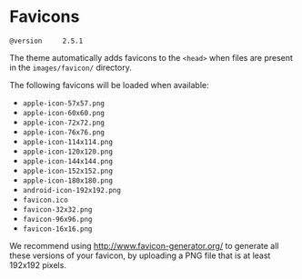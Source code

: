 # Favicons

`@version     2.5.1`

The theme automatically adds favicons to the `<head>` when files are present in the `images/favicon/` directory.

The following favicons will be loaded when available:

  * `apple-icon-57x57.png`
  * `apple-icon-60x60.png`
  * `apple-icon-72x72.png`
  * `apple-icon-76x76.png`
  * `apple-icon-114x114.png`
  * `apple-icon-120x120.png`
  * `apple-icon-144x144.png`
  * `apple-icon-152x152.png`
  * `apple-icon-180x180.png`
  * `android-icon-192x192.png`
  * `favicon.ico`
  * `favicon-32x32.png`
  * `favicon-96x96.png`
  * `favicon-16x16.png`

We recommend using http://www.favicon-generator.org/ to generate all these versions of your favicon, by uploading a PNG file that is at least 192x192 pixels.
